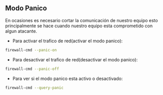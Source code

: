 ## Modo Panico

En ocasiones es necesario cortar la comunicación de nuestro equipo esto principalmente se hace cuando nuestro equipo esta comprometido con algun atacante.

+ Para activar el trafico de red(activar el modo panico):

```bash
firewall-cmd --panic-on
```

+ Para desactivar el trafico de red(desactivar el modo panico):

```bash
firewall-cmd --panic-off
```

+ Para ver si el modo panico esta activo o desactivado:

```bash
firewall-cmd --query-panic
```


